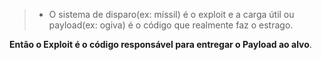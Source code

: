 > - O sistema de disparo(ex: míssil) é o exploit e a carga útil ou payload(ex: ogiva) é o código que realmente faz o estrago.

**Então o Exploit é o código responsável para entregar o Payload ao alvo**.